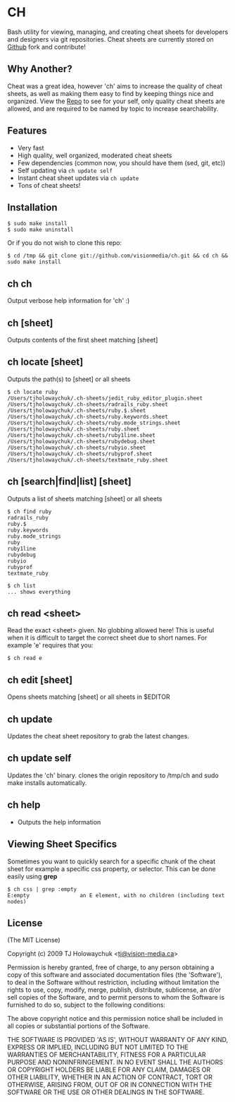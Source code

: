 
# CH

  Bash utility for viewing, managing, and creating cheat sheets for
  developers and designers via git repositories. Cheat sheets are 
  currently stored on [Github](http://github.com/visionmedia/ch-sheets)
  fork and contribute!
  
## Why Another?
  
  Cheat was a great idea, however 'ch' aims to increase the quality
  of cheat sheets, as well as making them easy to find by keeping
  things nice and organized. View the [Repo](http://github.com/visionmedia/ch-sheets)
  to see for your self, only quality cheat sheets are allowed, and 
  are required to be named by topic to increase searchability.
  
## Features

  * Very fast
  * High quality, well organized, moderated cheat sheets
  * Few dependencies (common now, you should have them (sed, git, etc))
  * Self updating via `ch update self` 
  * Instant cheat sheet updates via `ch update`
  * Tons of cheat sheets!
  
## Installation

    $ sudo make install
    $ sudo make uninstall
    
Or if you do not wish to clone this repo:

    $ cd /tmp && git clone git://github.com/visionmedia/ch.git && cd ch && sudo make install
    
## ch ch

Output verbose help information for 'ch' :)
    
## ch [sheet]

Outputs contents of the first sheet matching [sheet]
  
## ch locate [sheet]

Outputs the path(s) to [sheet] or all sheets
    
    $ ch locate ruby
    /Users/tjholowaychuk/.ch-sheets/jedit_ruby_editor_plugin.sheet
    /Users/tjholowaychuk/.ch-sheets/radrails_ruby.sheet
    /Users/tjholowaychuk/.ch-sheets/ruby.$.sheet
    /Users/tjholowaychuk/.ch-sheets/ruby.keywords.sheet
    /Users/tjholowaychuk/.ch-sheets/ruby.mode_strings.sheet
    /Users/tjholowaychuk/.ch-sheets/ruby.sheet
    /Users/tjholowaychuk/.ch-sheets/ruby1line.sheet
    /Users/tjholowaychuk/.ch-sheets/rubydebug.sheet
    /Users/tjholowaychuk/.ch-sheets/rubyio.sheet
    /Users/tjholowaychuk/.ch-sheets/rubyprof.sheet
    /Users/tjholowaychuk/.ch-sheets/textmate_ruby.sheet

## ch [search|find|list] [sheet]

Outputs a list of sheets matching [sheet] or all sheets

    $ ch find ruby
    radrails_ruby
    ruby.$
    ruby.keywords
    ruby.mode_strings
    ruby
    ruby1line
    rubydebug
    rubyio
    rubyprof
    textmate_ruby
    
    $ ch list
    ... shows everything
    
## ch read &lt;sheet&gt;

Read the exact &lt;sheet&gt; given. No globbing allowed here!
This is useful when it is difficult to target the correct sheet
due to short names. For example 'e' requires that you:

    $ ch read e
    
## ch edit [sheet]

Opens sheets matching [sheet] or all sheets in $EDITOR

## ch update

Updates the cheat sheet repository to grab the latest changes.

## ch update self

Updates the 'ch' binary. clones the origin repository to /tmp/ch and
sudo make installs automatically.
    
## ch help

  * Outputs the help information

## Viewing Sheet Specifics

Sometimes you want to quickly search for a specific chunk of the cheat sheet
for example a specific css property, or selector. This can be done easily using **grep**

    $ ch css | grep :empty
    E:empty                an E element, with no children (including text nodes)

## License

(The MIT License)

Copyright (c) 2009 TJ Holowaychuk &lt;tj@vision-media.ca&gt;

Permission is hereby granted, free of charge, to any person obtaining
a copy of this software and associated documentation files (the
'Software'), to deal in the Software without restriction, including
without limitation the rights to use, copy, modify, merge, publish,
distribute, sublicense, an d/or sell copies of the Software, and to
permit persons to whom the Software is furnished to do so, subject to
the following conditions:

The above copyright notice and this permission notice shall be
included in all copies or substantial portions of the Software.

THE SOFTWARE IS PROVIDED 'AS IS', WITHOUT WARRANTY OF ANY KIND,
EXPRESS OR IMPLIED, INCLUDING BUT NOT LIMITED TO THE WARRANTIES OF
MERCHANTABILITY, FITNESS FOR A PARTICULAR PURPOSE AND NONINFRINGEMENT.
IN NO EVENT SHALL THE AUTHORS OR COPYRIGHT HOLDERS BE LIABLE FOR ANY
CLAIM, DAMAGES OR OTHER LIABILITY, WHETHER IN AN ACTION OF CONTRACT,
TORT OR OTHERWISE, ARISING FROM, OUT OF OR IN CONNECTION WITH THE
SOFTWARE OR THE USE OR OTHER DEALINGS IN THE SOFTWARE.
